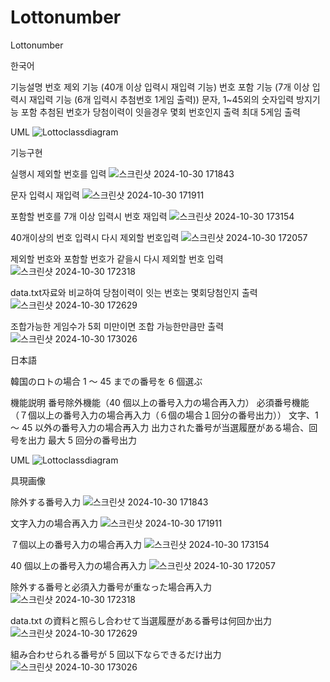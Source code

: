 # Lottonumber

Lottonumber

한국어

기능설명
번호 제외 기능 (40개 이상 입력시 재입력 기능)
번호 포함 기능 (7개 이상 입력시 재입력 기능 (6개 입력시 추첨번호 1게임 출력))
문자, 1~45외의 숫자입력 방지기능 포함
추첨된 번호가 당첨이력이 잇을경우 몇회 번호인지 출력
최대 5게임 출력

UML
![Lottoclassdiagram](https://github.com/user-attachments/assets/0604266c-bb35-4a5a-a243-2254ec0c9a96)

기능구현

실행시 제외할 번호를 입력
![스크린샷 2024-10-30 171843](https://github.com/user-attachments/assets/ac2fab49-c025-4bb8-90cc-764f87c277ce)

문자 입력시 재입력
![스크린샷 2024-10-30 171911](https://github.com/user-attachments/assets/6e1f0851-882a-4296-ba54-7f5b2c6403d9)

포함할 번호를 7개 이상 입력시 번호 재입력
![스크린샷 2024-10-30 173154](https://github.com/user-attachments/assets/d97d26c9-0f15-42a1-acb4-93bfcf6e1547)

40개이상의 번호 입력시 다시 제외할 번호입력
![스크린샷 2024-10-30 172057](https://github.com/user-attachments/assets/786d7eee-8535-4830-8c60-368974f1495d)

제외할 번호와 포함할 번호가 같을시 다시 제외할 번호 입력
![스크린샷 2024-10-30 172318](https://github.com/user-attachments/assets/00afe0f6-e954-47e4-bc0c-9f6afafe0109)

data.txt자료와 비교하여 당첨이력이 잇는 번호는 몇회당첨인지 출력
![스크린샷 2024-10-30 172629](https://github.com/user-attachments/assets/efd9908e-9982-4a2f-a3cd-dcf3d9a460f4)

조합가능한 게임수가 5회 미만이면 조합 가능한만큼만 출력
![스크린샷 2024-10-30 173026](https://github.com/user-attachments/assets/49f86045-4882-4d28-8f21-60540da64ced)

日本語

韓国のロトの場合 1 ～ 45 までの番号を 6 個選ぶ

機能説明
番号除外機能（40 個以上の番号入力の場合再入力）
必須番号機能（７個以上の番号入力の場合再入力（６個の場合１回分の番号出力））
文字、1 ～ 45 以外の番号入力の場合再入力
出力された番号が当選履歴がある場合、回号を出力
最大 5 回分の番号出力

UML
![Lottoclassdiagram](https://github.com/user-attachments/assets/0604266c-bb35-4a5a-a243-2254ec0c9a96)

具現画像

除外する番号入力
![스크린샷 2024-10-30 171843](https://github.com/user-attachments/assets/ac2fab49-c025-4bb8-90cc-764f87c277ce)

文字入力の場合再入力
![스크린샷 2024-10-30 171911](https://github.com/user-attachments/assets/6e1f0851-882a-4296-ba54-7f5b2c6403d9)

７個以上の番号入力の場合再入力
![스크린샷 2024-10-30 173154](https://github.com/user-attachments/assets/d97d26c9-0f15-42a1-acb4-93bfcf6e1547)

40 個以上の番号入力の場合再入力
![스크린샷 2024-10-30 172057](https://github.com/user-attachments/assets/786d7eee-8535-4830-8c60-368974f1495d)

除外する番号と必須入力番号が重なった場合再入力
![스크린샷 2024-10-30 172318](https://github.com/user-attachments/assets/00afe0f6-e954-47e4-bc0c-9f6afafe0109)

data.txt の資料と照らし合わせて当選履歴がある番号は何回か出力
![스크린샷 2024-10-30 172629](https://github.com/user-attachments/assets/efd9908e-9982-4a2f-a3cd-dcf3d9a460f4)

組み合わせられる番号が 5 回以下ならできるだけ出力
![스크린샷 2024-10-30 173026](https://github.com/user-attachments/assets/49f86045-4882-4d28-8f21-60540da64ced)
